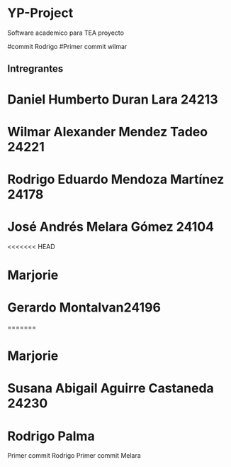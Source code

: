 # YP-Project
Software academico para TEA
proyecto 

#commit Rodrigo
#Primer commit wilmar 
## Intregrantes 
# Daniel Humberto Duran Lara 24213
# Wilmar Alexander Mendez Tadeo 24221
# Rodrigo Eduardo Mendoza Martínez 24178
# José Andrés Melara Gómez 24104
<<<<<<< HEAD
# Marjorie
# Gerardo Montalvan24196
=======
# Marjorie 
# Susana Abigail Aguirre Castaneda 24230
# Rodrigo Palma 
Primer commit Rodrigo
Primer commit Melara 